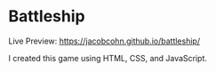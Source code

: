# Battleship

Live Preview: https://jacobcohn.github.io/battleship/

I created this game using HTML, CSS, and JavaScript.
